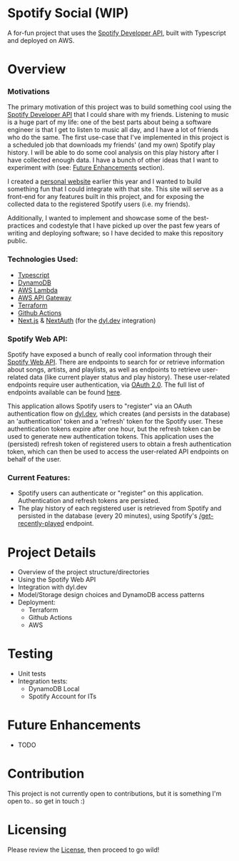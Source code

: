 # Spotify Social (WIP)
A for-fun project that uses the [Spotify Developer API](https://developer.spotify.com/discover/), built with Typescript and deployed on AWS.

# Overview

### Motivations
The primary motivation of this project was to build something cool using the [Spotify Developer API](https://developer.spotify.com/discover/) that I could share with my friends. Listening to music is a huge part of my life: one of the best parts about being a software engineer is that I get to listen to music all day, and I have a lot of friends who do the same. The first use-case that I've implemented in this project is a scheduled job that downloads my friends' (and my own) Spotify play history. 
I will be able to do some cool analysis on this play history after I have collected enough data. I have a bunch of other ideas that I want to experiment with (see: [Future Enhancements](#future-enhancements) section).

I created a [personal website](https://www.dyl.dev) earlier this year and I wanted to build something fun that I could integrate with that site. This site will serve as a front-end for any features built in this project, and for exposing the collected data to the registered Spotify users (i.e. my friends).

Additionally, I wanted to implement and showcase some of the best-practices and codestyle that I have picked up over the past few years of writing and deploying software; so I have decided to make this repository public.

### Technologies Used:
  - [Typescript](https://www.typescriptlang.org/)
  - [DynamoDB](https://aws.amazon.com/dynamodb/)
  - [AWS Lambda](https://aws.amazon.com/lambda/)
  - [AWS API Gateway](https://aws.amazon.com/api-gateway/)
  - [Terraform](https://www.terraform.io/)
  - [Github Actions](https://docs.github.com/en/actions)
  - [Next.js](https://nextjs.org/) & [NextAuth](https://next-auth.js.org/providers/spotify) (for the [dyl.dev](https://www.dyl.dev) integration)

### Spotify Web API:
Spotify have exposed a bunch of really cool information through their [Spotify Web API](https://developer.spotify.com/documentation/web-api/quick-start/). There are endpoints to search for or retrieve information about songs, artists, and playlists, as well as endpoints to retrieve user-related data (like current player status and play history). These user-related endpoints require user authentication, via [OAuth 2.0](https://developer.spotify.com/documentation/general/guides/authorization/). The full list of endpoints available can be found [here](https://developer.spotify.com/documentation/web-api/reference/#/). 

This application allows Spotify users to "register" via an OAuth authentication flow on [dyl.dev](https://www.dyl.dev/spotify-authorize), which creates (and persists in the database) an 'authentication' token and a 'refresh' token for the Spotify user. These authentication tokens expire after one hour, but the refresh token can be used to generate new authentication tokens. This application uses the (persisted) refresh token of registered users to obtain a fresh authentication token, which can then be used to access the user-related API endpoints on behalf of the user.

### Current Features:
  - Spotify users can authenticate or "register" on this application. Authentication and refresh tokens are persisted.
  - The play history of each registered user is retrieved from Spotify and persisted in the database (every 20 minutes), using Spotify's [/get-recently-played](https://developer.spotify.com/documentation/web-api/reference/#/operations/get-recently-played) endpoint.

# Project Details
- Overview of the project structure/directories
- Using the Spotify Web API
- Integration with dyl.dev
- Model/Storage design choices and DynamoDB access patterns 
- Deployment:
  - Terraform
  - Github Actions
  - AWS

# Testing
- Unit tests
- Integration tests:
  - DynamoDB Local
  - Spotify Account for ITs

# Future Enhancements
- TODO

# Contribution
This project is not currently open to contributions, but it is something I'm open to.. so get in touch :)

# Licensing
Please review the [License](LICENSE.md), then proceed to go wild! 